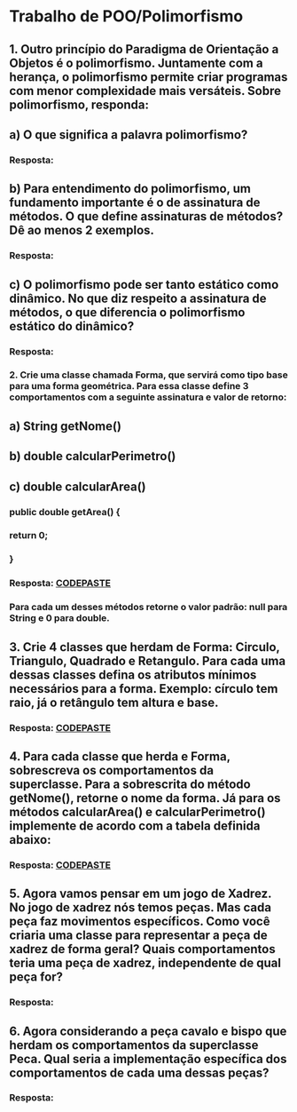 # Trabalho de POO/Polimorfismo
## 1. Outro princípio do Paradigma de Orientação a Objetos é o polimorfismo. Juntamente com a herança, o polimorfismo permite criar programas com menor complexidade mais versáteis. Sobre polimorfismo, responda:

## a) O que significa a palavra polimorfismo?
### Resposta:
## b) Para entendimento do polimorfismo, um fundamento importante é o de assinatura de métodos. O que define assinaturas de métodos? Dê ao menos 2 exemplos.
### Resposta:
## c) O polimorfismo pode ser tanto estático como dinâmico. No que diz respeito a assinatura de métodos, o que diferencia o polimorfismo estático do dinâmico?
### Resposta:


### 2. Crie uma classe chamada Forma, que servirá como tipo base para uma forma geométrica. Para essa classe define 3 comportamentos com a seguinte assinatura e valor de retorno:

## a) String getNome()

## b) double calcularPerimetro()

## c) double calcularArea()

### public double getArea() {

### return 0;

### }
### Resposta: [CODEPASTE](/src/main)
### Para cada um desses métodos retorne o valor padrão: null para String e 0 para double.

## 3. Crie 4 classes que herdam de Forma: Circulo, Triangulo, Quadrado e Retangulo. Para cada uma dessas classes defina os atributos mínimos necessários para a forma. Exemplo: círculo tem raio, já o retângulo tem altura e base.
### Resposta: [CODEPASTE](/src/main)

## 4. Para cada classe que herda e Forma, sobrescreva os comportamentos da superclasse. Para a sobrescrita do método getNome(), retorne o nome da forma. Já para os métodos calcularArea() e calcularPerimetro() implemente de acordo com a tabela definida abaixo:
### Resposta: [CODEPASTE](/src/main)

## 5. Agora vamos pensar em um jogo de Xadrez. No jogo de xadrez nós temos peças. Mas cada peça faz movimentos específicos. Como você criaria uma classe para representar a peça de xadrez de forma geral? Quais comportamentos teria uma peça de xadrez, independente de qual peça for?
### Resposta:

## 6. Agora considerando a peça cavalo e bispo que herdam os comportamentos da superclasse Peca. Qual seria a implementação específica dos comportamentos de cada uma dessas peças?
### Resposta:
